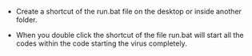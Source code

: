 * Create a shortcut of the run.bat file on the desktop or inside another folder.

* When you double click the shortcut of the file run.bat will start all the codes within the code starting the virus completely.
